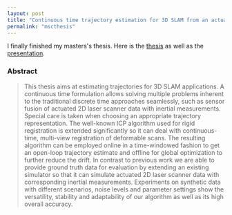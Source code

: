 ```yaml
---
layout: post
title: "Continuous time trajectory estimation for 3D SLAM from an actuated 2D laser scanner"
permalink: "mscthesis"
---
```

I finally finished my masters's thesis. Here is the [thesis](http://static.adrian-haarbach.de/mscthesis_adrian.pdf) as well as the [presentation](http://static.adrian-haarbach.de/mscthesis_adrian_slides).

### Abstract
>This thesis aims at estimating trajectories for 3D SLAM applications. A continuous time
formulation allows solving multiple problems inherent to the traditional discrete time approaches
seamlessly, such as sensor fusion of actuated 2D laser scanner data with inertial
measurements. Special care is taken when choosing an appropriate trajectory representation.
The well-known ICP algorithm used for rigid registration is extended significantly so
it can deal with continuous-time, multi-view registration of deformable scans. The resulting
algorithm can be employed online in a time-windowed fashion to get an open-loop trajectory
estimate and offline for global optimization to further reduce the drift. In contrast
to previous work we are able to provide ground truth data for evaluation by extending
an existing simulator so that it can simulate actuated 2D laser scanner data with corresponding
inertial measurements. Experiments on synthetic data with different scenarios,
noise levels and parameter settings show the versatility, stability and adaptability of our
algorithm as well as its high overall accuracy.
